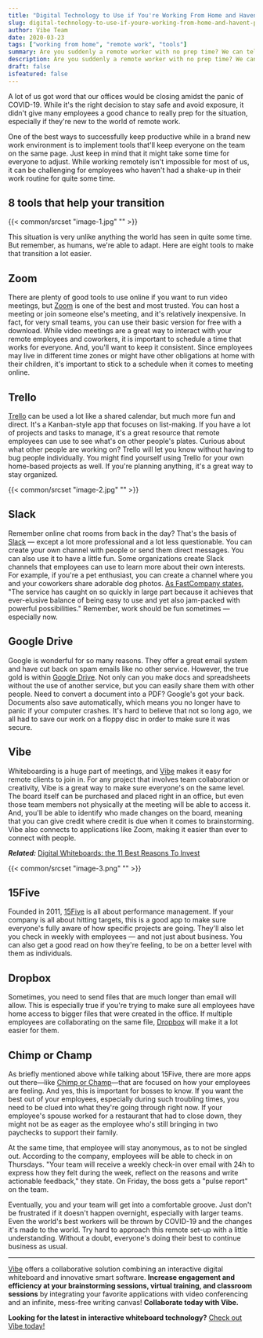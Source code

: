 ```yaml
---
title: "Digital Technology to Use if You're Working From Home and Haven't Prepped"
slug: digital-technology-to-use-if-youre-working-from-home-and-havent-prepped
author: Vibe Team
date: 2020-03-23
tags: ["working from home", "remote work", "tools"]
summary: Are you suddenly a remote worker with no prep time? We can tell you what digital tech you need to be using.
description: Are you suddenly a remote worker with no prep time? We can tell you what digital tech you need to be using.
draft: false
isfeatured: false
---
```




A lot of us got word that our offices would be closing amidst the panic of COVID-19. While it's the right decision to stay safe and avoid exposure, it didn't give many employees a good chance to really prep for the situation, especially if they're new to the world of remote work.

One of the best ways to successfully keep productive while in a brand new work environment is to implement tools that'll keep everyone on the team on the same page. Just keep in mind that it might take some time for everyone to adjust. While working remotely isn't impossible for most of us, it can be challenging for employees who haven't had a shake-up in their work routine for quite some time.


## 8 tools that help your transition


{{< common/srcset "image-1.jpg" "" >}}


This situation is very unlike anything the world has seen in quite some time. But remember, as humans, we're able to adapt. Here are eight tools to make that transition a lot easier.


## Zoom 

There are plenty of good tools to use online if you want to run video meetings, but [Zoom](https://zoom.us/) is one of the best and most trusted. You can host a meeting or join someone else's meeting, and it's relatively inexpensive. In fact, for very small teams, you can use their basic version for free with a download. While video meetings are a great way to interact with your remote employees and coworkers, it is important to schedule a time that works for everyone. And, you'll want to keep it consistent. Since employees may live in different time zones or might have other obligations at home with their children, it's important to stick to a schedule when it comes to meeting online. 


## Trello 

[Trello](https://trello.com/en-US) can be used a lot like a shared calendar, but much more fun and direct. It's a Kanban-style app that focuses on list-making. If you have a lot of projects and tasks to manage, it's a great resource that remote employees can use to see what's on other people's plates. Curious about what other people are working on? Trello will let you know without having to bug people individually. You might find yourself using Trello for your own home-based projects as well. If you're planning anything, it's a great way to stay organized. 


{{< common/srcset "image-2.jpg" "" >}}



## Slack 

Remember online chat rooms from back in the day? That's the basis of [Slack](https://slack.com/) — except a lot more professional and a lot less questionable. You can create your own channel with people or send them direct messages. You can also use it to have a little fun. Some organizations create Slack channels that employees can use to learn more about their own interests. For example, if you're a pet enthusiast, you can create a channel where you and your coworkers share adorable dog photos. [As FastCompany states](https://www.fastcompany.com/40531903/30-incredibly-useful-things-you-didnt-know-slack-could-do), "The service has caught on so quickly in large part because it achieves that ever-elusive balance of being easy to use and yet also jam-packed with powerful possibilities." Remember, work should be fun sometimes — especially now.


## Google Drive 

Google is wonderful for so many reasons. They offer a great email system and have cut back on spam emails like no other service. However, the true gold is within [Google Drive](https://www.google.com/drive/). Not only can you make docs and spreadsheets without the use of another service, but you can easily share them with other people. Need to convert a document into a PDF? Google's got your back. Documents also save automatically, which means you no longer have to panic if your computer crashes. It's hard to believe that not so long ago, we all had to save our work on a floppy disc in order to make sure it was secure. 


## Vibe 

Whiteboarding is a huge part of meetings, and [Vibe](https://vibe.us/) makes it easy for remote clients to join in. For any project that involves team collaboration or creativity, Vibe is a great way to make sure everyone's on the same level. The board itself can be purchased and placed right in an office, but even those team members not physically at the meeting will be able to access it. And, you'll be able to identify who made changes on the board, meaning that you can give credit where credit is due when it comes to brainstorming. Vibe also connects to applications like Zoom, making it easier than ever to connect with people. 

***Related:*** [Digital Whiteboards: the 11 Best Reasons To Invest](https://vibe.us/blog/11-best-reasons-to-invest-in-a-digital-whiteboard/)

{{< common/srcset "image-3.png" "" >}}

## 15Five 

Founded in 2011, [15Five](https://www.15five.com/) is all about performance management. If your company is all about hitting targets, this is a good app to make sure everyone's fully aware of how specific projects are going. They'll also let you check in weekly with employees — and not just about business. You can also get a good read on how they're feeling, to be on a better level with them as individuals. 


## Dropbox 

Sometimes, you need to send files that are much longer than email will allow. This is especially true if you're trying to make sure all employees have home access to bigger files that were created in the office. If multiple employees are collaborating on the same file, [Dropbox](https://www.dropbox.com/) will make it a lot easier for them. 


## Chimp or Champ 

As briefly mentioned above while talking about 15Five, there are more apps out there—like [Chimp or Champ](http://chimporchamp.com/)—that are focused on how your employees are feeling. And yes, this is important for bosses to know. If you want the best out of your employees, especially during such troubling times, you need to be clued into what they're going through right now. If your employee's spouse worked for a restaurant that had to close down, they might not be as eager as the employee who's still bringing in two paychecks to support their family.

At the same time, that employee will stay anonymous, as to not be singled out. According to the company, employees will be able to check in on Thursdays. "Your team will receive a weekly check-in over email with 24h to express how they felt during the week, reflect on the reasons and write actionable feedback," they state. On Friday, the boss gets a "pulse report" on the team.

Eventually, you and your team will get into a comfortable groove. Just don't be frustrated if it doesn't happen overnight, especially with larger teams. Even the world's best workers will be thrown by COVID-19 and the changes it's made to the world. Try hard to approach this remote set-up with a little understanding. Without a doubt, everyone's doing their best to continue business as usual. 



----------

[Vibe](https://vibe.us/) offers a collaborative solution combining an interactive digital whiteboard and innovative smart software. **Increase engagement and efficiency at your brainstorming sessions, virtual training, and classroom sessions** by integrating your favorite applications with video conferencing and an infinite, mess-free writing canvas! **Collaborate today with Vibe.**

**Looking for the latest in interactive whiteboard technology?** [Check out Vibe today!](https://vibe.us/order/)
